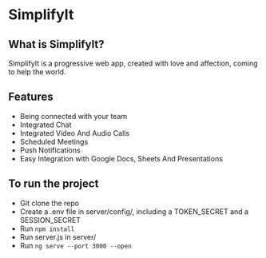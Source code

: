 # SimplifyIt

## What is SimplifyIt?

SimplifyIt is a progressive web app, created with love and affection, coming to help the world.

## Features

- Being connected with your team
- Integrated Chat
- Integrated Video And Audio Calls
- Scheduled Meetings
- Push Notifications
- Easy Integration with Google Docs, Sheets And Presentations

## To run the project

- Git clone the repo
- Create a .env file in server/config/, including a TOKEN_SECRET and a SESSION_SECRET
- Run `npm install`
- Run server.js in server/
- Run `ng serve --port 3000 --open`
